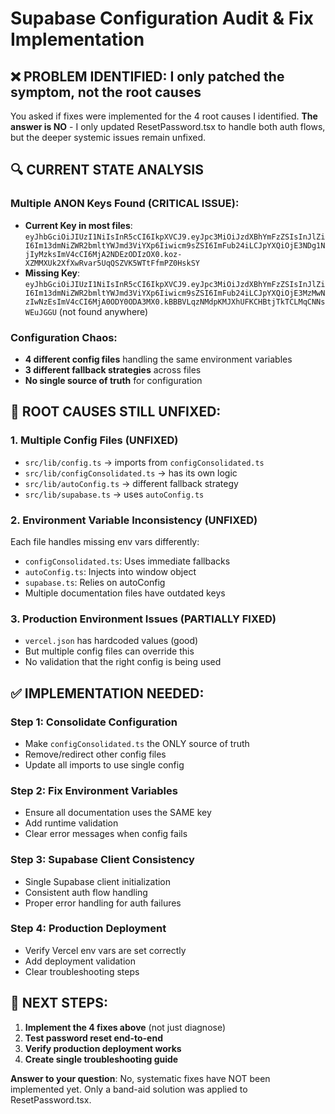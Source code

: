 # Supabase Configuration Audit & Fix Implementation

## ❌ PROBLEM IDENTIFIED: I only patched the symptom, not the root causes

You asked if fixes were implemented for the 4 root causes I identified. **The answer is NO** - I only updated ResetPassword.tsx to handle both auth flows, but the deeper systemic issues remain unfixed.

## 🔍 CURRENT STATE ANALYSIS

### Multiple ANON Keys Found (CRITICAL ISSUE):
- **Current Key in most files**: `eyJhbGciOiJIUzI1NiIsInR5cCI6IkpXVCJ9.eyJpc3MiOiJzdXBhYmFzZSIsInJlZiI6Im13dmNiZWR2bmltYWJmd3ViYXp6Iiwicm9sZSI6ImFub24iLCJpYXQiOjE3NDg1NjIyMzksImV4cCI6MjA2NDEzODIzOX0.koz-XZMMXUk2XfXwRvar5UqQSZVK5WTtFfmPZ0HskSY`
- **Missing Key**: `eyJhbGciOiJIUzI1NiIsInR5cCI6IkpXVCJ9.eyJpc3MiOiJzdXBhYmFzZSIsInJlZiI6Im13dmNiZWR2bmltYWJmd3ViYXp6Iiwicm9sZSI6ImFub24iLCJpYXQiOjE3MzMwNzIwNzEsImV4cCI6MjA0ODY0ODA3MX0.kBBBVLqzNMdpKMJXhUFKCHBtjTkTCLMqCNNsWEuJGGU` (not found anywhere)

### Configuration Chaos:
- **4 different config files** handling the same environment variables
- **3 different fallback strategies** across files
- **No single source of truth** for configuration

## 🚨 ROOT CAUSES STILL UNFIXED:

### 1. Multiple Config Files (UNFIXED)
- `src/lib/config.ts` → imports from `configConsolidated.ts`
- `src/lib/configConsolidated.ts` → has its own logic
- `src/lib/autoConfig.ts` → different fallback strategy
- `src/lib/supabase.ts` → uses `autoConfig.ts`

### 2. Environment Variable Inconsistency (UNFIXED)
Each file handles missing env vars differently:
- `configConsolidated.ts`: Uses immediate fallbacks
- `autoConfig.ts`: Injects into window object
- `supabase.ts`: Relies on autoConfig
- Multiple documentation files have outdated keys

### 3. Production Environment Issues (PARTIALLY FIXED)
- `vercel.json` has hardcoded values (good)
- But multiple config files can override this
- No validation that the right config is being used

## ✅ IMPLEMENTATION NEEDED:

### Step 1: Consolidate Configuration
- Make `configConsolidated.ts` the ONLY source of truth
- Remove/redirect other config files
- Update all imports to use single config

### Step 2: Fix Environment Variables
- Ensure all documentation uses the SAME key
- Add runtime validation
- Clear error messages when config fails

### Step 3: Supabase Client Consistency
- Single Supabase client initialization
- Consistent auth flow handling
- Proper error handling for auth failures

### Step 4: Production Deployment
- Verify Vercel env vars are set correctly
- Add deployment validation
- Clear troubleshooting steps

## 🎯 NEXT STEPS:
1. **Implement the 4 fixes above** (not just diagnose)
2. **Test password reset end-to-end**
3. **Verify production deployment works**
4. **Create single troubleshooting guide**

**Answer to your question**: No, systematic fixes have NOT been implemented yet. Only a band-aid solution was applied to ResetPassword.tsx.